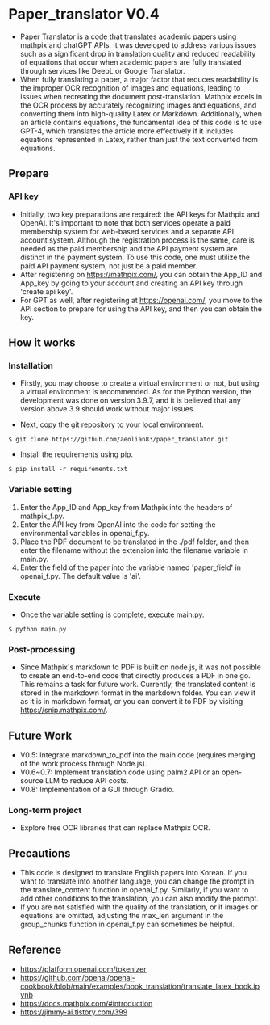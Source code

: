# Paper_translator V0.4
- Paper Translator is a code that translates academic papers using mathpix and chatGPT APIs. It was developed to address various issues such as a significant drop in translation quality and reduced readability of equations that occur when academic papers are fully translated through services like DeepL or Google Translator.
- When fully translating a paper, a major factor that reduces readability is the improper OCR recognition of images and equations, leading to issues when recreating the document post-translation. Mathpix excels in the OCR process by accurately recognizing images and equations, and converting them into high-quality Latex or Markdown. Additionally, when an article contains equations, the fundamental idea of this code is to use GPT-4, which translates the article more effectively if it includes equations represented in Latex, rather than just the text converted from equations.

## Prepare

### API key
- Initially, two key preparations are required: the API keys for Mathpix and OpenAI. It's important to note that both services operate a paid membership system for web-based services and a separate API account system. Although the registration process is the same, care is needed as the paid membership and the API payment system are distinct in the payment system. To use this code, one must utilize the paid API payment system, not just be a paid member.
- After registering on https://mathpix.com/, you can obtain the App_ID and App_key by going to your account and creating an API key through 'create api key'.
- For GPT as well, after registering at https://openai.com/, you move to the API section to prepare for using the API key, and then you can obtain the key.

## How it works

### Installation
- Firstly, you may choose to create a virtual environment or not, but using a virtual environment is recommended. As for the Python version, the development was done on version 3.9.7, and it is believed that any version above 3.9 should work without major issues.

- Next, copy the git repository to your local environment.

```shell
$ git clone https://github.com/aeolian83/paper_translator.git
```

- Install the requirements using pip.

```shell
$ pip install -r requirements.txt
```

### Variable setting
1. Enter the App_ID and App_key from Mathpix into the headers of mathpix_f.py.
2. Enter the API key from OpenAI into the code for setting the environmental variables in openai_f.py.
3. Place the PDF document to be translated in the ./pdf folder, and then enter the filename without the extension into the filename variable in main.py.
4. Enter the field of the paper into the variable named 'paper_field' in openai_f.py. The default value is 'ai'.

### Execute
- Once the variable setting is complete, execute main.py.
```shell
$ python main.py
```

### Post-processing
- Since Mathpix's markdown to PDF is built on node.js, it was not possible to create an end-to-end code that directly produces a PDF in one go. This remains a task for future work. Currently, the translated content is stored in the markdown format in the markdown folder. You can view it as it is in markdown format, or you can convert it to PDF by visiting https://snip.mathpix.com/.


## Future Work
- V0.5: Integrate markdown_to_pdf into the main code (requires merging of the work process through Node.js).
- V0.6~0.7: Implement translation code using palm2 API or an open-source LLM to reduce API costs.
- V0.8: Implementation of a GUI through Gradio.
### Long-term project
- Explore free OCR libraries that can replace Mathpix OCR.

## Precautions
- This code is designed to translate English papers into Korean. If you want to translate into another language, you can change the prompt in the translate_content function in openai_f.py. Similarly, if you want to add other conditions to the translation, you can also modify the prompt.
- If you are not satisfied with the quality of the translation, or if images or equations are omitted, adjusting the max_len argument in the group_chunks function in openai_f.py can sometimes be helpful.


## Reference
- https://platform.openai.com/tokenizer
- https://github.com/openai/openai-cookbook/blob/main/examples/book_translation/translate_latex_book.ipynb
- https://docs.mathpix.com/#introduction
- https://jimmy-ai.tistory.com/399